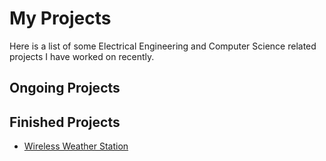# My Projects
Here is a list of some Electrical Engineering and Computer Science related projects I have worked on recently.

## Ongoing Projects
  
## Finished Projects
- [Wireless Weather Station](https://elizaby3.github.io/Weather-Station)
